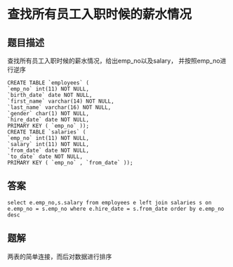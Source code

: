 <!--
 * @Author: your name
 * @Date: 2020-09-21 17:24:24
 * @LastEditTime: 2020-09-25 10:13:52
 * @LastEditors: your name
 * @Description: In User Settings Edit
 * @FilePath: \database-sql-combat\6.查找所有员工入职时候的薪水情况.md
-->
# 查找所有员工入职时候的薪水情况

## 题目描述

查找所有员工入职时候的薪水情况，给出emp_no以及salary， 并按照emp_no进行逆序

``` mysql
CREATE TABLE `employees` (
`emp_no` int(11) NOT NULL,
`birth_date` date NOT NULL,
`first_name` varchar(14) NOT NULL,
`last_name` varchar(16) NOT NULL,
`gender` char(1) NOT NULL,
`hire_date` date NOT NULL,
PRIMARY KEY ( `emp_no` ));
CREATE TABLE `salaries` (
`emp_no` int(11) NOT NULL,
`salary` int(11) NOT NULL,
`from_date` date NOT NULL,
`to_date` date NOT NULL,
PRIMARY KEY ( `emp_no` , `from_date` ));
```

## 答案

``` mysql
select e.emp_no,s.salary from employees e left join salaries s on e.emp_no = s.emp_no where e.hire_date = s.from_date order by e.emp_no desc
```

## 题解

两表的简单连接，而后对数据进行排序
